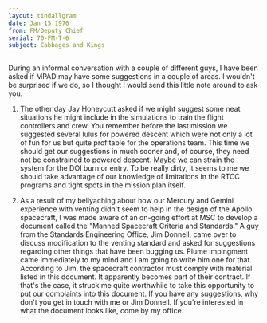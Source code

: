 ```yaml
---
layout: tindallgram
date: Jan 15 1970
from: FM/Deputy Chief
serial: 70-FM-T-6
subject: Cabbages and Kings
---
```

During an informal conversation with a couple of different guys, I have been
asked if MPAD may have some suggestions in a couple of areas. I wouldn't be
surprised if we do, so I thought I would send this little note around to ask you.

1. The other day Jay Honeycutt asked if we might suggest some neat situations he
might include in the simulations to train the flight controllers and crew. You
remember before the last mission we suggested several lulus for powered descent
which were not only a lot of fun for us but quite profitable for the operations
team. This time we should get our suggestions in much sooner and, of course,
they need not be constrained to powered descent. Maybe we can strain the system
for the DOI burn or entry. To be really dirty, it seems to me we should take
advantage of our knowledge of limitations in the RTCC programs and tight spots
in the mission plan itself.

2. As a result of my bellyaching about how our Mercury and Gemini experience
with venting didn't seem to help in the design of the Apollo spacecraft, I was
made aware of an on-going effort at MSC to develop a document called the "Manned
Spacecraft Criteria and Standards." A guy from the Standards Engineering Office,
Jim Donnell, came over to discuss modification to the venting standard and asked
for suggestions regarding other things that have been bugging us. Plume
impingment came immediately to my mind and I am going to write him one for that.
According to Jim, the spacecraft contractor must comply with material listed in
this document. It apparently becomes part of their contract. If that's the case,
it struck me quite worthwhile to take this opportunity to put our complaints
into this document. If you have any suggestions, why don't you get in touch with
me or Jim Donnell. If you're interested in what the document looks like, come by
my office.
